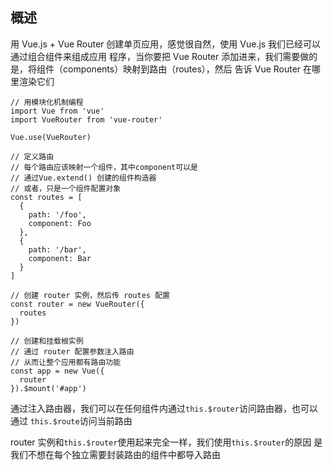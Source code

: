 ## 概述

用 Vue.js + Vue Router 创建单页应用，感觉很自然，使用 Vue.js 我们已经可以通过组合组件来组成应用
程序，当你要把 Vue Router 添加进来，我们需要做的是，将组件（components）映射到路由（routes），然后
告诉 Vue Router 在哪里渲染它们

```
// 用模块化机制编程
import Vue from 'vue'
import VueRouter from 'vue-router'

Vue.use(VueRouter)

// 定义路由
// 每个路由应该映射一个组件，其中component可以是
// 通过Vue.extend() 创建的组件构造器
// 或者，只是一个组件配置对象
const routes = [
  {
    path: '/foo',
    component: Foo
  },
  {
    path: '/bar',
    component: Bar
  }
]

// 创建 router 实例，然后传 routes 配置
const router = new VueRouter({
  routes
})

// 创建和挂载根实例
// 通过 router 配置参数注入路由
// 从而让整个应用都有路由功能
const app = new Vue({
  router
}).$mount('#app')
```

通过注入路由器，我们可以在任何组件内通过`this.$router`访问路由器，也可以通过
`this.$route`访问当前路由

router 实例和`this.$router`使用起来完全一样，我们使用`this.$router`的原因
是我们不想在每个独立需要封装路由的组件中都导入路由
